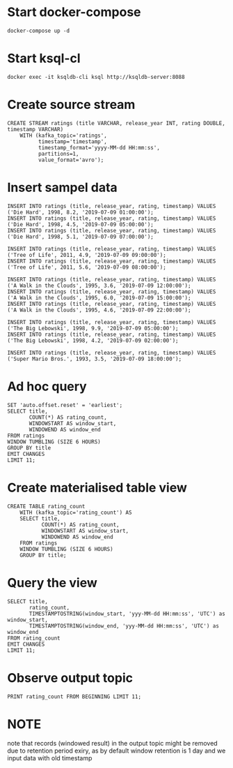 # Start docker-compose

`docker-compose up -d`

# Start ksql-cl

`docker exec -it ksqldb-cli ksql http://ksqldb-server:8088`

# Create source stream

```
CREATE STREAM ratings (title VARCHAR, release_year INT, rating DOUBLE, timestamp VARCHAR)
    WITH (kafka_topic='ratings',
          timestamp='timestamp',
          timestamp_format='yyyy-MM-dd HH:mm:ss',
          partitions=1,
          value_format='avro');
```

# Insert sampel data

```
INSERT INTO ratings (title, release_year, rating, timestamp) VALUES ('Die Hard', 1998, 8.2, '2019-07-09 01:00:00');
INSERT INTO ratings (title, release_year, rating, timestamp) VALUES ('Die Hard', 1998, 4.5, '2019-07-09 05:00:00');
INSERT INTO ratings (title, release_year, rating, timestamp) VALUES ('Die Hard', 1998, 5.1, '2019-07-09 07:00:00');

INSERT INTO ratings (title, release_year, rating, timestamp) VALUES ('Tree of Life', 2011, 4.9, '2019-07-09 09:00:00');
INSERT INTO ratings (title, release_year, rating, timestamp) VALUES ('Tree of Life', 2011, 5.6, '2019-07-09 08:00:00');

INSERT INTO ratings (title, release_year, rating, timestamp) VALUES ('A Walk in the Clouds', 1995, 3.6, '2019-07-09 12:00:00');
INSERT INTO ratings (title, release_year, rating, timestamp) VALUES ('A Walk in the Clouds', 1995, 6.0, '2019-07-09 15:00:00');
INSERT INTO ratings (title, release_year, rating, timestamp) VALUES ('A Walk in the Clouds', 1995, 4.6, '2019-07-09 22:00:00');

INSERT INTO ratings (title, release_year, rating, timestamp) VALUES ('The Big Lebowski', 1998, 9.9, '2019-07-09 05:00:00');
INSERT INTO ratings (title, release_year, rating, timestamp) VALUES ('The Big Lebowski', 1998, 4.2, '2019-07-09 02:00:00');

INSERT INTO ratings (title, release_year, rating, timestamp) VALUES ('Super Mario Bros.', 1993, 3.5, '2019-07-09 18:00:00');
```

# Ad hoc query

```
SET 'auto.offset.reset' = 'earliest';
SELECT title,
       COUNT(*) AS rating_count,
       WINDOWSTART AS window_start,
       WINDOWEND AS window_end
FROM ratings
WINDOW TUMBLING (SIZE 6 HOURS)
GROUP BY title
EMIT CHANGES
LIMIT 11;

```

# Create materialised table view

```
CREATE TABLE rating_count
    WITH (kafka_topic='rating_count') AS
    SELECT title,
           COUNT(*) AS rating_count,
           WINDOWSTART AS window_start,
           WINDOWEND AS window_end
    FROM ratings
    WINDOW TUMBLING (SIZE 6 HOURS)
    GROUP BY title;
```

# Query the view

```
SELECT title,
       rating_count,
       TIMESTAMPTOSTRING(window_start, 'yyy-MM-dd HH:mm:ss', 'UTC') as window_start,
       TIMESTAMPTOSTRING(window_end, 'yyy-MM-dd HH:mm:ss', 'UTC') as window_end
FROM rating_count
EMIT CHANGES
LIMIT 11;
```

# Observe output topic

`PRINT rating_count FROM BEGINNING LIMIT 11;`

# NOTE

note that records (windowed result) in the output topic might be removed due to retention period exiry, as by default window retention is 1 day and we input data with old timestamp
